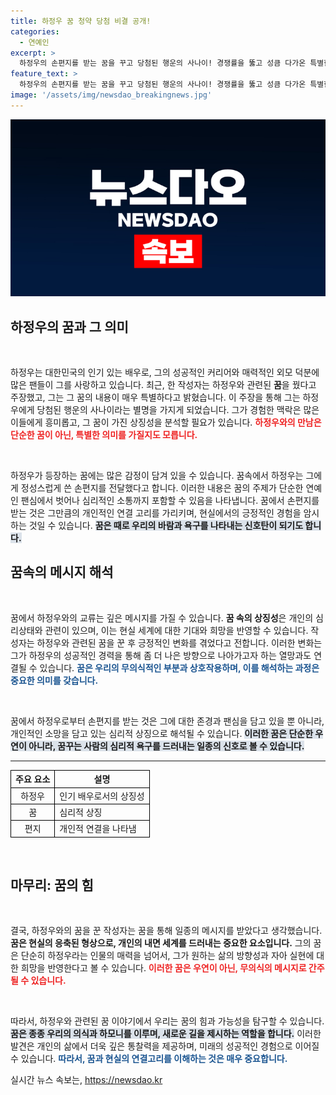 ```yaml
---
title: 하정우 꿈 청약 당첨 비결 공개!
categories:
  - 연예인
excerpt: >
  하정우의 손편지를 받는 꿈을 꾸고 당첨된 행운의 사나이! 경쟁률을 뚫고 성큼 다가온 특별한 순간, 그의 후일담과 함께 이 특별한 이야기를 놓치지 마세요!
feature_text: >
  하정우의 손편지를 받는 꿈을 꾸고 당첨된 행운의 사나이! 경쟁률을 뚫고 성큼 다가온 특별한 순간, 그의 후일담과 함께 이 특별한 이야기를 놓치지 마세요!
image: '/assets/img/newsdao_breakingnews.jpg'
---
```


<p><img src="/assets/img/newsdao_breakingnews.jpg" alt="ontimetimes 속보" /></p>

<h2 data-ke-size="size26">하정우의 꿈과 그 의미</h2>

<p data-ke-size="size16">&nbsp;</p>

<p>하정우는 대한민국의 인기 있는 배우로, 그의 성공적인 커리어와 매력적인 외모 덕분에 많은 팬들이 그를 사랑하고 있습니다. 최근, 한 작성자는 하정우와 관련된 <b>꿈</b>을 꿨다고 주장했고, 그는 그 꿈의 내용이 매우 특별하다고 밝혔습니다. 이 주장을 통해 그는 하정우에게 당첨된 행운의 사나이라는 별명을 가지게 되었습니다. 그가 경험한 맥락은 많은 이들에게 흥미롭고, 그 꿈이 가진 상징성을 분석할 필요가 있습니다. <b><span style="color: #ee2323;">하정우와의 만남은 단순한 꿈이 아닌, 특별한 의미를 가질지도 모릅니다.</span></b></p>

<p data-ke-size="size16">&nbsp;</p>

<p>하정우가 등장하는 꿈에는 많은 감정이 담겨 있을 수 있습니다. 꿈속에서 하정우는 그에게 정성스럽게 쓴 손편지를 전달했다고 합니다. 이러한 내용은 꿈의 주제가 단순한 연예인 팬심에서 벗어나 심리적인 소통까지 포함할 수 있음을 나타냅니다. 꿈에서 손편지를 받는 것은 그만큼의 개인적인 연결 고리를 가리키며, 현실에서의 긍정적인 경험을 암시하는 것일 수 있습니다. <b><span style="background-color: #21538527;">꿈은 때로 우리의 바람과 욕구를 나타내는 신호탄이 되기도 합니다.</span></b></p>

<h2 data-ke-size="size26">꿈속의 메시지 해석</h2>

<p data-ke-size="size16">&nbsp;</p>

<p>꿈에서 하정우와의 교류는 깊은 메시지를 가질 수 있습니다. <b>꿈 속의 상징성</b>은 개인의 심리상태와 관련이 있으며, 이는 현실 세계에 대한 기대와 희망을 반영할 수 있습니다. 작성자는 하정우와 관련된 꿈을 꾼 후 긍정적인 변화를 겪었다고 전합니다. 이러한 변화는 그가 하정우의 성공적인 경력을 통해 좀 더 나은 방향으로 나아가고자 하는 열망과도 연결될 수 있습니다. <b><span style="color: #1a5490;">꿈은 우리의 무의식적인 부분과 상호작용하며, 이를 해석하는 과정은 중요한 의미를 갖습니다.</span></b></p>

<p data-ke-size="size16">&nbsp;</p>

<p>꿈에서 하정우로부터 손편지를 받는 것은 그에 대한 존경과 팬심을 담고 있을 뿐 아니라, 개인적인 소망을 담고 있는 심리적 상징으로 해석될 수 있습니다. <b><span style="background-color: #21538527;">이러한 꿈은 단순한 우연이 아니라, 꿈꾸는 사람의 심리적 욕구를 드러내는 일종의 신호로 볼 수 있습니다.</span></b></p>

<hr>

<table style="width: 100%; border-collapse: collapse;">
  <thead>
    <tr>
      <th style="border: 1px solid #000;">주요 요소</th>
      <th style="border: 1px solid #000;">설명</th>
    </tr>
  </thead>
  <tbody>
    <tr>
      <td style="border: 1px solid #000; text-align: center;">하정우</td>
      <td style="border: 1px solid #000;">인기 배우로서의 상징성</td>
    </tr>
    <tr>
      <td style="border: 1px solid #000; text-align: center;">꿈</td>
      <td style="border: 1px solid #000;">심리적 상징</td>
    </tr>
    <tr>
      <td style="border: 1px solid #000; text-align: center;">편지</td>
      <td style="border: 1px solid #000;">개인적 연결을 나타냄</td>
    </tr>
  </tbody>
</table>

<p data-ke-size="size16">&nbsp;</p>

<h2 data-ke-size="size26">마무리: 꿈의 힘</h2>

<p data-ke-size="size16">&nbsp;</p>

<p>결국, 하정우와의 꿈을 꾼 작성자는 꿈을 통해 일종의 메시지를 받았다고 생각했습니다. <b>꿈은 현실의 응축된 형상으로, 개인의 내면 세계를 드러내는 중요한 요소입니다.</b> 그의 꿈은 단순히 하정우라는 인물의 매력을 넘어서, 그가 원하는 삶의 방향성과 자아 실현에 대한 희망을 반영한다고 볼 수 있습니다. <b><span style="color: #ee2323;">이러한 꿈은 우연이 아닌, 무의식의 메시지로 간주될 수 있습니다.</span></b></p>

<p data-ke-size="size16">&nbsp;</p> 

<p>따라서, 하정우와 관련된 꿈 이야기에서 우리는 꿈의 힘과 가능성을 탐구할 수 있습니다. <b><span style="background-color: #21538527;">꿈은 종종 우리의 의식과 하모니를 이루며, 새로운 길을 제시하는 역할을 합니다.</span></b> 이러한 발견은 개인의 삶에서 더욱 깊은 통찰력을 제공하며, 미래의 성공적인 경험으로 이어질 수 있습니다. <b><span style="color: #1a5490;">따라서, 꿈과 현실의 연결고리를 이해하는 것은 매우 중요합니다.</span></b></p>
실시간 뉴스 속보는, <a href="https://newsdao.kr" rel="dofollow">https://newsdao.kr</a>


